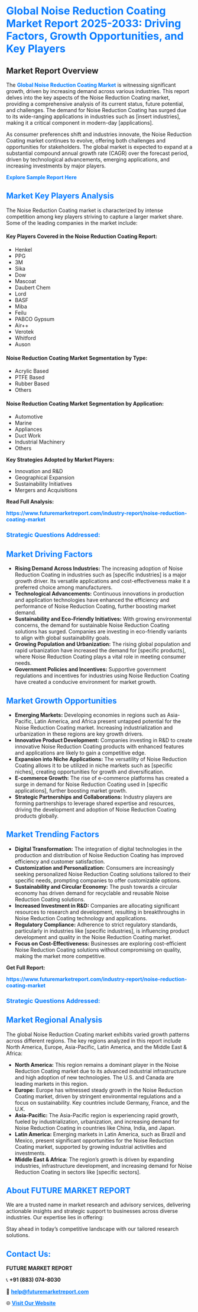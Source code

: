 <h1 style="color: #007BFF;">Global Noise Reduction Coating Market Report 2025-2033: Driving Factors, Growth Opportunities, and Key Players</h1>

<section id="overview">
<h2>Market Report Overview</h2>
<p>The <a href="https://www.futuremarketreport.com/industry-report/noise-reduction-coating-market" style="color: #007BFF; text-decoration: none;"><strong>Global Noise Reduction Coating Market</strong></a> is witnessing significant growth, driven by increasing demand across various industries. This report delves into the key aspects of the Noise Reduction Coating market, providing a comprehensive analysis of its current status, future potential, and challenges. The demand for Noise Reduction Coating has surged due to its wide-ranging applications in industries such as [insert industries], making it a critical component in modern-day [applications].</p>
<p>As consumer preferences shift and industries innovate, the Noise Reduction Coating market continues to evolve, offering both challenges and opportunities for stakeholders. The global market is expected to expand at a substantial compound annual growth rate (CAGR) over the forecast period, driven by technological advancements, emerging applications, and increasing investments by major players.</p>
</section>

<section id="overview">
<p><a href="https://www.futuremarketreport.com/request-sample/reportId=114179" style="color: #007BFF; text-decoration: none;"><strong>Explore Sample Report Here</strong></a></p>
</section>

<section id="key-players">
<h2 style="color: #007BFF;">Market Key Players Analysis</h2>
<p>The Noise Reduction Coating market is characterized by intense competition among key players striving to capture a larger market share. Some of the leading companies in the market include:</p>
<h4>Key Players Covered in the Noise Reduction Coating Report:</h4>
<ul><li>Henkel</li><li>PPG</li><li>3M</li><li>Sika</li><li>Dow</li><li>Mascoat</li><li>Daubert Chem</li><li>Lord</li><li>BASF</li><li>Miba</li><li>Feilu</li><li>PABCO Gypsum</li><li>Air++</li><li>Verotek</li><li>Whitford</li><li>Auson</li></ul>
<h4>Noise Reduction Coating Market Segmentation by Type:</h4>
<ul><li>Acrylic Based</li><li>PTFE Based</li><li>Rubber Based</li><li>Others</li></ul>

<h4>Noise Reduction Coating Market Segmentation by Application:</h4>
<ul><li>Automotive</li><li>Marine</li><li>Appliances</li><li>Duct Work</li><li>Industrial Machinery</li><li>Others</li></ul>
<p><strong>Key Strategies Adopted by Market Players:</strong></p>
<ul>
<li>Innovation and R&D</li>
<li>Geographical Expansion</li>
<li>Sustainability Initiatives</li>
<li>Mergers and Acquisitions</li>
</ul>
</section>

<section>
<p><strong>Read Full Analysis: </strong></p><a href="https://www.futuremarketreport.com/industry-report/noise-reduction-coating-market" style="color: #007BFF; text-decoration: none;"><strong>https://www.futuremarketreport.com/industry-report/noise-reduction-coating-market</strong></a>
<h3 style="color: #007BFF;">Strategic Questions Addressed:</h3>
</section>

<section id="driving-factors">
<h2 style="color: #007BFF;">Market Driving Factors</h2>
<ul>
<li><strong>Rising Demand Across Industries:</strong> The increasing adoption of Noise Reduction Coating in industries such as [specific industries] is a major growth driver. Its versatile applications and cost-effectiveness make it a preferred choice among manufacturers.</li>
<li><strong>Technological Advancements:</strong> Continuous innovations in production and application technologies have enhanced the efficiency and performance of Noise Reduction Coating, further boosting market demand.</li>
<li><strong>Sustainability and Eco-Friendly Initiatives:</strong> With growing environmental concerns, the demand for sustainable Noise Reduction Coating solutions has surged. Companies are investing in eco-friendly variants to align with global sustainability goals.</li>
<li><strong>Growing Population and Urbanization:</strong> The rising global population and rapid urbanization have increased the demand for [specific products], where Noise Reduction Coating plays a vital role in meeting consumer needs.</li>
<li><strong>Government Policies and Incentives:</strong> Supportive government regulations and incentives for industries using Noise Reduction Coating have created a conducive environment for market growth.</li>
</ul>
</section>

<section id="growth-opportunities">
<h2 style="color: #007BFF;">Market Growth Opportunities</h2>
<ul>
<li><strong>Emerging Markets:</strong> Developing economies in regions such as Asia-Pacific, Latin America, and Africa present untapped potential for the Noise Reduction Coating market. Increasing industrialization and urbanization in these regions are key growth drivers.</li>
<li><strong>Innovative Product Development:</strong> Companies investing in R&D to create innovative Noise Reduction Coating products with enhanced features and applications are likely to gain a competitive edge.</li>
<li><strong>Expansion into Niche Applications:</strong> The versatility of Noise Reduction Coating allows it to be utilized in niche markets such as [specific niches], creating opportunities for growth and diversification.</li>
<li><strong>E-commerce Growth:</strong> The rise of e-commerce platforms has created a surge in demand for Noise Reduction Coating used in [specific applications], further boosting market growth.</li>
<li><strong>Strategic Partnerships and Collaborations:</strong> Industry players are forming partnerships to leverage shared expertise and resources, driving the development and adoption of Noise Reduction Coating products globally.</li>
</ul>
</section>

<section id="trending-factors">
<h2 style="color: #007BFF;">Market Trending Factors</h2>
<ul>
<li><strong>Digital Transformation:</strong> The integration of digital technologies in the production and distribution of Noise Reduction Coating has improved efficiency and customer satisfaction.</li>
<li><strong>Customization and Personalization:</strong> Consumers are increasingly seeking personalized Noise Reduction Coating solutions tailored to their specific needs, prompting companies to offer customizable options.</li>
<li><strong>Sustainability and Circular Economy:</strong> The push towards a circular economy has driven demand for recyclable and reusable Noise Reduction Coating solutions.</li>
<li><strong>Increased Investment in R&D:</strong> Companies are allocating significant resources to research and development, resulting in breakthroughs in Noise Reduction Coating technology and applications.</li>
<li><strong>Regulatory Compliance:</strong> Adherence to strict regulatory standards, particularly in industries like [specific industries], is influencing product development and quality in the Noise Reduction Coating market.</li>
<li><strong>Focus on Cost-Effectiveness:</strong> Businesses are exploring cost-efficient Noise Reduction Coating solutions without compromising on quality, making the market more competitive.</li>
</ul>
</section>

<section>
<p><strong>Get Full Report: </strong></p><a href="https://www.futuremarketreport.com/industry-report/noise-reduction-coating-market" style="color: #007BFF; text-decoration: none;"><strong>https://www.futuremarketreport.com/industry-report/noise-reduction-coating-market</strong></a>
<h3 style="color: #007BFF;">Strategic Questions Addressed:</h3>
</section>


<section id="regional-analysis">
<h2 style="color: #007BFF;">Market Regional Analysis</h2>
<p>The global Noise Reduction Coating market exhibits varied growth patterns across different regions. The key regions analyzed in this report include North America, Europe, Asia-Pacific, Latin America, and the Middle East & Africa:</p>
<ul>
<li><strong>North America:</strong> This region remains a dominant player in the Noise Reduction Coating market due to its advanced industrial infrastructure and high adoption of new technologies. The U.S. and Canada are leading markets in this region.</li>
<li><strong>Europe:</strong> Europe has witnessed steady growth in the Noise Reduction Coating market, driven by stringent environmental regulations and a focus on sustainability. Key countries include Germany, France, and the U.K.</li>
<li><strong>Asia-Pacific:</strong> The Asia-Pacific region is experiencing rapid growth, fueled by industrialization, urbanization, and increasing demand for Noise Reduction Coating in countries like China, India, and Japan.</li>
<li><strong>Latin America:</strong> Emerging markets in Latin America, such as Brazil and Mexico, present significant opportunities for the Noise Reduction Coating market, supported by growing industrial activities and investments.</li>
<li><strong>Middle East & Africa:</strong> The region’s growth is driven by expanding industries, infrastructure development, and increasing demand for Noise Reduction Coating in sectors like [specific sectors].</li>
</ul>
</section>

<footer>
<h2 style="color: #007BFF;">About FUTURE MARKET REPORT</h2>
<p>We are a trusted name in market research and advisory services, delivering actionable insights and strategic support to businesses across diverse industries. Our expertise lies in offering:</p>

<p>Stay ahead in today’s competitive landscape with our tailored research solutions.</p>

<h2 style="color: #007BFF;">Contact Us:</h2>
<p><strong>FUTURE MARKET REPORT</strong></p>
<p>📞 <strong>+91 (883) 074-8030</strong></p>
<p>📧 <strong><a href="mailto:help@futuremarketreport.com" style="color: #007BFF;">help@futuremarketreport.com</a></strong></p>
<p>🌐 <strong><a href="https://www.futuremarketreport.com/" style="color: #007BFF;">Visit Our Website</a></strong></p>
</footer>